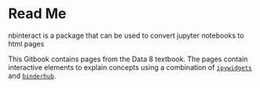 # Read Me

nbinteract is a package that can be used to convert jupyter notebooks to html pages

This Gitbook contains pages from the Data 8 textbook. The pages contain
interactive elements to explain concepts using a combination of
[`ipywidgets`](http://ipywidgets.readthedocs.io/) and
[`binderhub`](http://binderhub.readthedocs.io/).
